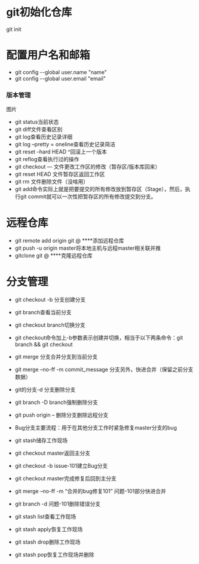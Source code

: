 

# git初始化仓库

git init

# 配置用户名和邮箱

- git config --global user.name "name"
- git config --global user.email "email"

### 版本管理

图片


- git status当前状态
- git diff文件查看区别
- git log查看历史记录详细
- git log –pretty = oneline查看历史记录简洁
- git reset –hard HEAD ^回滚上一个版本
- git reflog查看执行过的操作
- git checkout — 文件更改工作区的修改（暂存区/版本库回来）
- git reset HEAD 文件暂存区返回工作区
- git rm 文件删除文件（没啥用）
- git add命令实际上就是把要提交的所有修改放到暂存区（Stage），然后，执行git commit就可以一次性把暂存区的所有修改提交到分支。


# 远程仓库

- git remote add origin git @ ****添加远程仓库
- git push -u origin master将本地主机与远程master相关联并推
- gitclone git @ ****克隆远程仓库

# 分支管理

- git checkout -b 分支创建分支
- git branch查看当前分支
- git checkout branch切换分支
- git checkout命令加上-b参数表示创建并切换，相当于以下两条命令：git branch && git checkout


- git merge 分支合并分支到当前分支
- git merge –no-ff -m commit_message 分支另外，快进合并（保留之前分支数据）
- git的分支-d 分支删除分支
- git branch -D branch强制删除分支
- git push origin – 删除分支删除远程分支
- Bug分支主要流程：用于在其他分支工作时紧急修复master分支的bug

- git stash储存工作现场
- git checkout master返回主分支
- git checkout -b issue-101建立Bug分支
- git checkout master完成修复后回到主分支
- git merge –no-ff -m “合并的bug修复101” 问题-101部分快进合并
- git branch -d 问题-101删除错误分支
- git stash list查看工作现场
- git stash apply恢复工作现场
- git stash drop删除工作现场
- git stash pop恢复工作现场并删除